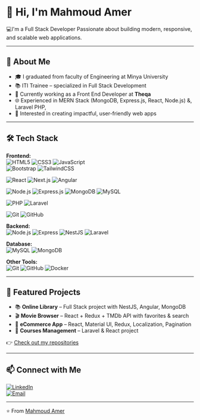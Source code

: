 # 👋 Hi, I'm Mahmoud Amer  

💻I'm a Full Stack Developer
Passionate about building modern, responsive, and scalable web applications.  

---

## 🚀 About Me
- 🎓 I graduated from faculty of Engineering at Minya University  
- 📚 ITI Trainee – specialized in Full Stack Development  
- 💼 Currently working as a Front End Developer at **Theqa**  
- 🌐 Experienced in MERN Stack (MongoDB, Express.js, React, Node.js) &, Laravel PHP,  
- 🎯 Interested in creating impactful, user-friendly web apps  

---

## 🛠️ Tech Stack
**Frontend:**  
![HTML5](https://img.shields.io/badge/-HTML5-E34F26?logo=html5&logoColor=fff) 
![CSS3](https://img.shields.io/badge/-CSS3-1572B6?logo=css3&logoColor=fff) 
![JavaScript](https://img.shields.io/badge/-JavaScript-F7DF1E?logo=javascript&logoColor=000)  
![Bootstrap](https://img.shields.io/badge/-Bootstrap-7952B3?logo=bootstrap&logoColor=fff) 
![TailwindCSS](https://img.shields.io/badge/-TailwindCSS-38B2AC?logo=tailwindcss&logoColor=fff)  

![React](https://img.shields.io/badge/-React-61DAFB?logo=react&logoColor=000) 
![Next.js](https://img.shields.io/badge/-Next.js-000000?logo=next.js&logoColor=fff) 
![Angular](https://img.shields.io/badge/-Angular-DD0031?logo=angular&logoColor=fff)  

![Node.js](https://img.shields.io/badge/-Node.js-339933?logo=node.js&logoColor=fff) 
![Express.js](https://img.shields.io/badge/-Express.js-000000?logo=express&logoColor=fff) 
![MongoDB](https://img.shields.io/badge/-MongoDB-47A248?logo=mongodb&logoColor=fff) 
![MySQL](https://img.shields.io/badge/-MySQL-4479A1?logo=mysql&logoColor=fff)  

![PHP](https://img.shields.io/badge/-PHP-777BB4?logo=php&logoColor=fff) 
![Laravel](https://img.shields.io/badge/-Laravel-FF2D20?logo=laravel&logoColor=fff)  

![Git](https://img.shields.io/badge/-Git-F05032?logo=git&logoColor=fff) 
![GitHub](https://img.shields.io/badge/-GitHub-181717?logo=github&logoColor=fff)

**Backend:**  
![Node.js](https://img.shields.io/badge/-Node.js-339933?logo=node.js&logoColor=fff) 
![Express](https://img.shields.io/badge/-Express-000000?logo=express&logoColor=fff) 
![NestJS](https://img.shields.io/badge/-NestJS-E0234E?logo=nestjs&logoColor=fff) 
![Laravel](https://img.shields.io/badge/-Laravel-FF2D20?logo=laravel&logoColor=fff)  

**Database:**  
![MySQL](https://img.shields.io/badge/-MySQL-4479A1?logo=mysql&logoColor=fff) 
![MongoDB](https://img.shields.io/badge/-MongoDB-47A248?logo=mongodb&logoColor=fff)  

**Other Tools:**  
![Git](https://img.shields.io/badge/-Git-F05032?logo=git&logoColor=fff) 
![GitHub](https://img.shields.io/badge/-GitHub-181717?logo=github&logoColor=fff) 
![Docker](https://img.shields.io/badge/-Docker-2496ED?logo=docker&logoColor=fff)  

---

## 📌 Featured Projects
- 📚 **Online Library** – Full Stack project with NestJS, Angular, MongoDB  
- 🎬 **Movie Browser** – React + Redux + TMDb API with favorites & search  
- 🛒 **eCommerce App** – React, Material UI, Redux, Localization, Pagination  
- 📑 **Courses Management** – Laravel & React project  

👉 [Check out my repositories](https://github.com/USERNAME)

---

## 📫 Connect with Me
[![LinkedIn](https://img.shields.io/badge/-LinkedIn-0A66C2?logo=linkedin&logoColor=fff)](https://www.linkedin.com/in/YOUR-LINK/)  
[![Email](https://img.shields.io/badge/-Email-D14836?logo=gmail&logoColor=fff)](mailto:YOUR-EMAIL@gmail.com)  

---
⭐️ From [Mahmoud Amer](https://github.com/USERNAME)
